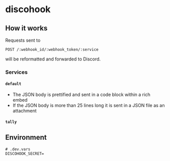 # discohook

## How it works

Requests sent to
```http
POST /:webhook_id/:webhook_token/:service
```

will be reformatted and forwarded to Discord.

### Services

#### `default`

- The JSON body is prettified and sent in a code block within a rich embed
- If the JSON body is more than 25 lines long it is sent in a JSON file as an attachment


#### `tally`

## Environment

```
# .dev.vars
DISCOHOOK_SECRET=
```